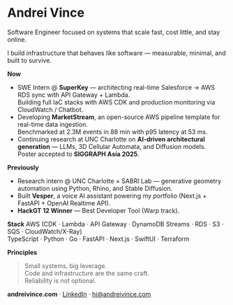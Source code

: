 # Andrei Vince

Software Engineer focused on systems that scale fast, cost little, and stay online.

I build infrastructure that behaves like software — measurable, minimal, and built to survive.

**Now**
- SWE Intern @ **SuperKey** — architecting real-time Salesforce → AWS RDS sync with API Gateway + Lambda.  
  Building full IaC stacks with AWS CDK and production monitoring via CloudWatch / Chatbot.
- Developing **MarketStream**, an open-source AWS pipeline template for real-time data ingestion.  
  Benchmarked at 2.3M events in 88 min with p95 latency at 53 ms.
- Continuing research at UNC Charlotte on **AI-driven architectural generation** — LLMs, 3D Cellular Automata, and Diffusion models.  
  Poster accepted to **SIGGRAPH Asia 2025**.

**Previously**
- Research intern @ UNC Charlotte × SABRI Lab — generative geometry automation using Python, Rhino, and Stable Diffusion.  
- Built **Vesper**, a voice AI assistant powering my portfolio (Next.js + FastAPI + OpenAI Realtime API).  
- **HackGT 12 Winner** — Best Developer Tool (Warp track).

**Stack**
AWS (CDK · Lambda · API Gateway · DynamoDB Streams · RDS · S3 · SQS · CloudWatch/X-Ray)  
TypeScript · Python · Go · FastAPI · Next.js · SwiftUI · Terraform

**Principles**
> Small systems, big leverage.  
> Code and infrastructure are the same craft.  
> Reliability is not optional.

**andreivince.com** · [LinkedIn](https://linkedin.com/in/andreivince) · hi@andreivince.com
